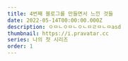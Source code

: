 ```yaml
---
title: 4번째 블로그를 만들면서 느낀 것들
date: 2022-05-14T00:00:00.000Z
description: ㅇㅁㄴㅇㅁㄴㅇㄴㅁㄹㅁㄴㅁasd
thumbnail: https://i.pravatar.cc
series: 나의 첫 시리즈
order: 1
---
```


<!-- toc -->
